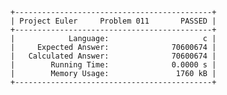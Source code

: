     +--------------------------------------------+
    | Project Euler     Problem 011       PASSED |
    +--------------------------------------------+
    |            Language:                     c |
    |     Expected Answer:              70600674 |
    |   Calculated Answer:              70600674 |
    |        Running Time:              0.0000 s |
    |        Memory Usage:               1760 kB |
    +--------------------------------------------+
